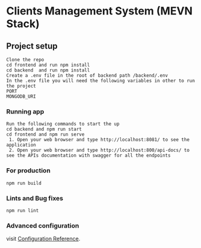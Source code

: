 # Clients Management System (MEVN Stack)
## Project setup
``` 
Clone the repo
cd frontend and run npm install
cd backend  and run npm install 
Create a .env file in the root of backend path /backend/.env 
In the .env file you will need the following variables in other to run the project
PORT
MONGODB_URI
```
### Running app
```
Run the following commands to start the up
cd backend and npm run start   
cd frontend and npm run serve 
 1. Open your web browser and type http://localhost:8081/ to see the application
 2. Open your web browser and type http://localhost:800/api-docs/ to see the APIs documentation with swagger for all the endpoints
```

### For production
```
npm run build
```

### Lints and Bug fixes 
```
npm run lint
```

### Advanced configuration
visit [Configuration Reference](https://cli.vuejs.org/config/).

